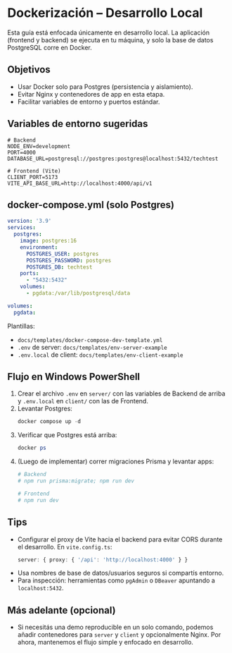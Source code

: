 # Dockerización – Desarrollo Local

Esta guía está enfocada únicamente en desarrollo local. La aplicación (frontend y backend) se ejecuta en tu máquina, y solo la base de datos PostgreSQL corre en Docker.

## Objetivos
- Usar Docker solo para Postgres (persistencia y aislamiento).
- Evitar Nginx y contenedores de app en esta etapa.
- Facilitar variables de entorno y puertos estándar.

## Variables de entorno sugeridas
```
# Backend
NODE_ENV=development
PORT=4000
DATABASE_URL=postgresql://postgres:postgres@localhost:5432/techtest

# Frontend (Vite)
CLIENT_PORT=5173
VITE_API_BASE_URL=http://localhost:4000/api/v1
```

## docker-compose.yml (solo Postgres)

```yaml
version: '3.9'
services:
  postgres:
    image: postgres:16
    environment:
      POSTGRES_USER: postgres
      POSTGRES_PASSWORD: postgres
      POSTGRES_DB: techtest
    ports:
      - "5432:5432"
    volumes:
      - pgdata:/var/lib/postgresql/data

volumes:
  pgdata:
```

Plantillas:
- `docs/templates/docker-compose-dev-template.yml`
- `.env` de server: `docs/templates/env-server-example`
- `.env.local` de client: `docs/templates/env-client-example`

## Flujo en Windows PowerShell
1) Crear el archivo `.env` en `server/` con las variables de Backend de arriba y `.env.local` en `client/` con las de Frontend.
2) Levantar Postgres:
   ```powershell
   docker compose up -d
   ```
3) Verificar que Postgres está arriba:
   ```powershell
   docker ps
   ```
4) (Luego de implementar) correr migraciones Prisma y levantar apps:
   ```powershell
   # Backend
   # npm run prisma:migrate; npm run dev

   # Frontend
   # npm run dev
   ```

## Tips
- Configurar el proxy de Vite hacia el backend para evitar CORS durante el desarrollo. En `vite.config.ts`:
  ```ts
  server: { proxy: { '/api': 'http://localhost:4000' } }
  ```
- Usa nombres de base de datos/usuarios seguros si compartís entorno.
- Para inspección: herramientas como `pgAdmin` o `DBeaver` apuntando a `localhost:5432`.

## Más adelante (opcional)
- Si necesitás una demo reproducible en un solo comando, podemos añadir contenedores para `server` y `client` y opcionalmente Nginx. Por ahora, mantenemos el flujo simple y enfocado en desarrollo.
